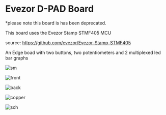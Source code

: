 # Evezor D-PAD Board

*please note this board is has been deprecated.

This board uses the Evezor Stamp STMF405 MCU

source: https://github.com/evezor/Evezor-Stamp-STMF405

An Edge boad with two buttons, two potentiometers and 2 multiplexed led bar graphs

![sm](https://github.com/evezor/v0_potentiometer_board/blob/main/pics/sm.PNG)

![front](https://github.com/evezor/v0_potentiometer_board/blob/main/pics/front.PNG)

![back](https://github.com/evezor/v0_potentiometer_board/blob/main/pics/back.PNG)

![copper](https://github.com/evezor/v0_potentiometer_board/blob/main/pics/copper.PNG)

![sch](https://github.com/evezor/v0_potentiometer_board/blob/main/cad_files/POTENTIOMETER.svg)

